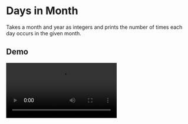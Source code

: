 # Days in Month

Takes a month and year as integers and prints the number
of times each day occurs in the given month.

## Demo

![demo](./docs/source/_static/daysinmonth.mp4)
